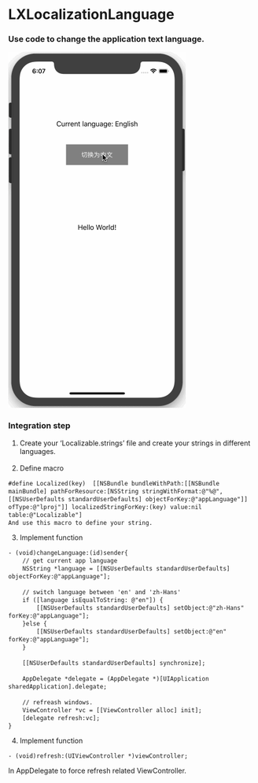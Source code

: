 # LXLocalizationLanguage

### Use code to change the application text language.<br>
![localizationsLanguage.gif](localizationsLanguage.gif)<br>

### Integration step<br>
1. Create your ‘Localizable.strings’ file and create your strings in different languages.<br><br>
2. Define macro

```
#define Localized(key)  [[NSBundle bundleWithPath:[[NSBundle mainBundle] pathForResource:[NSString stringWithFormat:@"%@",[[NSUserDefaults standardUserDefaults] objectForKey:@"appLanguage"]] ofType:@"lproj"]] localizedStringForKey:(key) value:nil table:@"Localizable"]
And use this macro to define your string.
```

3. Implement function<br>

```
- (void)changeLanguage:(id)sender{
    // get current app language
    NSString *language = [[NSUserDefaults standardUserDefaults] objectForKey:@"appLanguage"];
    
    // switch language between 'en' and 'zh-Hans'
    if ([language isEqualToString: @"en"]) {
        [[NSUserDefaults standardUserDefaults] setObject:@"zh-Hans" forKey:@"appLanguage"];
    }else {
        [[NSUserDefaults standardUserDefaults] setObject:@"en" forKey:@"appLanguage"];
    }
    
    [[NSUserDefaults standardUserDefaults] synchronize];

    AppDelegate *delegate = (AppDelegate *)[UIApplication sharedApplication].delegate;
    
    // refreash windows.
    ViewController *vc = [[ViewController alloc] init];
    [delegate refresh:vc];
}
```

4. Implement function<br>
```
- (void)refresh:(UIViewController *)viewController;
```
In AppDelegate to force refresh related ViewController.
